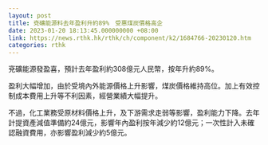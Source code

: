 ```yaml
---
layout: post
title: 兗礦能源料去年盈利升約89%　受惠煤炭價格高企
date: 2023-01-20 18:13:45.000000000 +08:00
link: https://news.rthk.hk/rthk/ch/component/k2/1684766-20230120.htm
categories: rthk
---
```


兗礦能源發盈喜，預計去年盈利約308億元人民幣，按年升約89%。

盈利大幅增加，由於受境內外能源價格上升影響，煤炭價格維持高位。加上有效控制成本費用上升等不利因素，經營業績大幅提升。

不過，化工業務受原材料價格上升，及下游需求走弱等影響，盈利能力下降。去年計提資產減值準備約24億元，影響年內盈利按年減少約12億元；一次性計入未確認融資費用，亦影響盈利減少約5億元。
